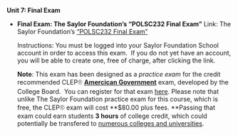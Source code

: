 **Unit 7: Final Exam** <span id="7"></span> 
-   **Final Exam: The Saylor Foundation’s “POLSC232 Final Exam”**
    Link: The Saylor Foundation’s [“POLSC232 Final
    Exam”](http://school.saylor.org/mod/quiz/view.php?id=1270)  
      
     Instructions: You must be logged into your Saylor Foundation School
    account in order to access this exam.  If you do not yet have an
    account, you will be able to create one, free of charge, after
    clicking the link.  
      
     **Note**: This exam has been designed as a *practice exam* for the
    credit recommended CLEP<span
    style="color: rgb(85, 85, 85); font-family: 'Myriad Pro', 'Gill Sans', 'Gill Sans MT', Calibri, sans-serif; font-size: 14.545454025268555px; line-height: 21.81818199157715px; -webkit-text-size-adjust: none;">®</span> [**Amercican
    Government**](http://clep.collegeboard.org/exam/american-government) exam,
    developed by the College Board.  You can register for that
    exam [here](http://clep.collegeboard.org/register/exam). Please note
    that unlike The Saylor Foundation practice exam for this course,
    which is free, the CLEP<span
    style="color: rgb(85, 85, 85); font-family: 'Myriad Pro', 'Gill Sans', 'Gill Sans MT', Calibri, sans-serif; font-size: 15px; line-height: 21px; -webkit-text-size-adjust: none; ">®</span> exam
    will cost **$80.00 plus fees. **Passing that exam could earn
    students **3 hours** of college credit, which could potentially be
    transfered to [numerous colleges and
    universities](http://clep.collegeboard.org/search/colleges/us?search_type=0).


